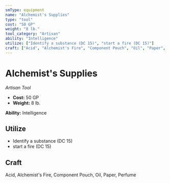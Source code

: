 ```yaml
---
smType: equipment
name: "Alchemist's Supplies"
type: "tool"
cost: "50 GP"
weight: "8 lb."
tool_category: "Artisan"
ability: "Intelligence"
utilize: ["Identify a substance (DC 15)", "start a fire (DC 15)"]
craft: ["Acid", "Alchemist's Fire", "Component Pouch", "Oil", "Paper", "Perfume"]
---
```


# Alchemist's Supplies
*Artisan Tool*

- **Cost:** 50 GP
- **Weight:** 8 lb.

**Ability:** Intelligence

## Utilize

- Identify a substance (DC 15)
- start a fire (DC 15)

## Craft

Acid, Alchemist's Fire, Component Pouch, Oil, Paper, Perfume
